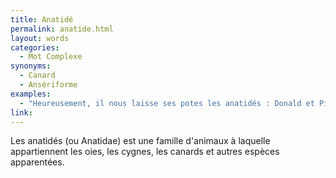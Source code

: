 ```yaml
---
title: Anatidé
permalink: anatide.html
layout: words
categories:
  - Mot Complexe
synonyms:
  - Canard
  - Ansériforme
examples:
  - "Heureusement, il nous laisse ses potes les anatidés : Donald et Picsou. (cf. histoires)"
link: 
---
```


Les anatidés (ou Anatidae) est une famille d'animaux à laquelle appartiennent les oies, les cygnes, les canards et autres espèces apparentées.
